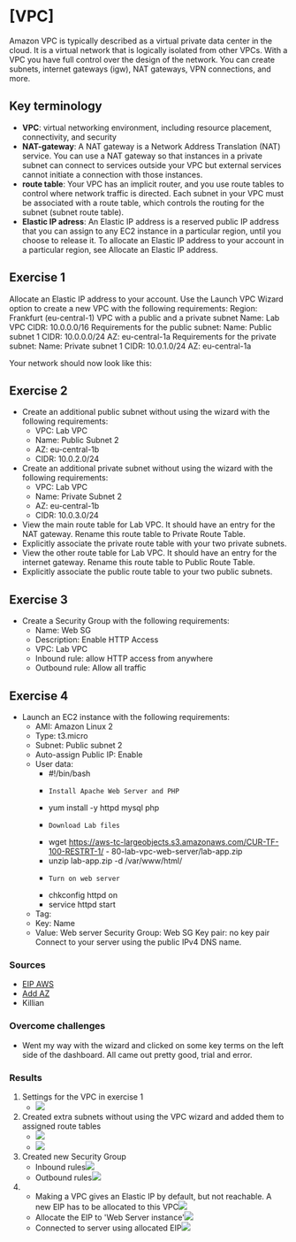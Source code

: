 # [VPC] 
Amazon VPC is typically described as a virtual private data center in the cloud. It is a virtual network that is logically isolated from other VPCs.
With a VPC you have full control over the design of the network. You can create subnets, internet gateways (igw), NAT gateways, VPN connections, and more. 

## Key terminology
- **VPC**: virtual networking environment, including resource placement, connectivity, and security
- **NAT-gateway**: A NAT gateway is a Network Address Translation (NAT) service. You can use a NAT gateway so that instances in a private subnet can connect to services outside your VPC but external services cannot initiate a connection with those instances.
- **route table**: Your VPC has an implicit router, and you use route tables to control where network traffic is directed. Each subnet in your VPC must be associated with a route table, which controls the routing for the subnet (subnet route table).
- **Elastic IP adress**: An Elastic IP address is a reserved public IP address that you can assign to any EC2 instance in a particular region, until you choose to release it. To allocate an Elastic IP address to your account in a particular region, see Allocate an Elastic IP address.

## Exercise 1
Allocate an Elastic IP address to your account.
Use the Launch VPC Wizard option to create a new VPC with the following requirements:
Region: Frankfurt (eu-central-1)
VPC with a public and a private subnet
Name: Lab VPC
CIDR: 10.0.0.0/16
Requirements for the public subnet:
Name: Public subnet 1
CIDR: 10.0.0.0/24
AZ: eu-central-1a
Requirements for the private subnet:
Name: Private subnet 1
CIDR: 10.0.1.0/24
AZ: eu-central-1a
    
Your network should now look like this:

## Exercise 2
  - Create an additional public subnet without using the wizard with the following requirements:
    -  VPC: Lab VPC
    -  Name: Public Subnet 2
    -  AZ: eu-central-1b
    -  CIDR: 10.0.2.0/24
- Create an additional private subnet without using the wizard with the following requirements:
    -  VPC: Lab VPC
    -  Name: Private Subnet 2
    -  AZ: eu-central-1b
    -  CIDR: 10.0.3.0/24
- View the main route table for Lab VPC. It should have an entry for the NAT gateway. Rename this route table to Private Route Table.
- Explicitly associate the private route table with your two private subnets.
- View the other route table for Lab VPC. It should have an entry for the internet gateway. Rename this route table to Public Route Table.
- Explicitly associate the public route table to your two public subnets.
  
## Exercise 3
- Create a Security Group with the following requirements:
    -   Name: Web SG
    -   Description: Enable HTTP Access
    -   VPC: Lab VPC
    -   Inbound rule: allow HTTP access from anywhere
    -   Outbound rule: Allow all traffic

## Exercise 4
- Launch an EC2 instance with the following requirements:
    -  AMI: Amazon Linux 2
    -  Type: t3.micro
    -  Subnet: Public subnet 2
    -  Auto-assign Public IP: Enable
    -  User data:
        -   #!/bin/bash
        -     Install Apache Web Server and PHP
        -   yum install -y httpd mysql php
        -     Download Lab files
        -   wget https://aws-tc-largeobjects.s3.amazonaws.com/CUR-TF-100-RESTRT-1/      -   80-lab-vpc-web-server/lab-app.zip
        -   unzip lab-app.zip -d /var/www/html/
        -     Turn on web server
        -   chkconfig httpd on
        -   service httpd start
    -  Tag:
    - Key: Name
    - Value: Web server
    Security Group: Web SG
    Key pair: no key pair
Connect to your server using the public IPv4 DNS name.

### Sources
- [EIP AWS](https://docs.aws.amazon.com/AWSEC2/latest/UserGuide/elastic-ip-addresses-eip.html)
- [Add AZ](https://docs.aws.amazon.com/autoscaling/ec2/userguide/as-add-availability-zone.html)
- Killian 

### Overcome challenges
- Went my way with the wizard and clicked on some key terms on the left side of the dashboard. All came out pretty good, trial and error. 

### Results
1. Settings for the VPC in exercise 1
    - ![](../../00_includes/AWS/AWS-10/settings%20VPC.png)
2. Created extra subnets without using the VPC wizard and added them to assigned route tables
    - ![](../../00_includes/AWS/AWS-10/explicitPrivate.png)
    - ![](../../00_includes/AWS/AWS-10/explicitPublic.png)
3. Created new Security Group
    - Inbound rules![](../../00_includes/AWS/AWS-10/secGroupInbound.png)
    - Outbound rules![](../../00_includes/AWS/AWS-10/secGroupOutbound.png)
4. - Making a VPC gives an Elastic IP by default, but not reachable. A new EIP has to be allocated to this VPC![](../../00_includes/AWS/AWS-10/allocatedEIP.png)
   - Allocate the EIP to 'Web Server instance'![](../../00_includes/AWS/AWS-10/allocatedEIP2.png)
   - Connected to server using allocated EIP![](../../00_includes/AWS/AWS-10/dns4Webserver.png) 
   
   
